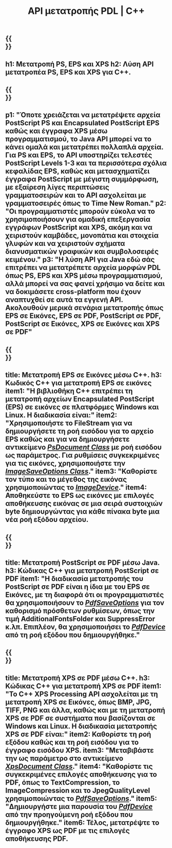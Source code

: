 ﻿---
translation: true
template: /_templates/_conversion-cpp.md
title: API μετατροπής PDL | C++
url: /cpp/conversion/
description: Μετατρέψτε PS, EPS και XPS σε PDF και εικόνες, συμπεριλαμβανομένων BMP, JPG, PNG και TIFF χρησιμοποιώντας τη βιβλιοθήκη C++ με τη λειτουργία μετατροπής Aspose.Page PDL.
family: page
platformtag: cpp
feature: conversion
---

{{<section banner>}}
---
h1: Μετατροπή PS, EPS και XPS
h2: Λύση API μετατροπέα PS, EPS και XPS για C++.
---

{{<section overview>}}
---
p1: "Όποτε χρειάζεται να μετατρέψετε αρχεία PostScript PS και Encapsulated PostScript EPS καθώς και έγγραφα XPS μέσω προγραμματισμού, το Java API μπορεί να το κάνει ομαλά και μετατρέπει πολλαπλά αρχεία. Για PS και EPS, το API υποστηρίζει τελεστές PostScript Levels 1-3 και τα περισσότερα σχόλια κεφαλίδας EPS, καθώς και μετασχηματίζει έγγραφα PostScript με μέγιστη συμμόρφωση, με εξαίρεση λίγες περιπτώσεις γραμματοσειρών και το API ασχολείται με γραμματοσειρές όπως το Time New Roman."
p2: "Οι προγραμματιστές μπορούν εύκολα να το χρησιμοποιήσουν για ομαδική επεξεργασία εγγράφων PostScript και XPS, ακόμη και να χειριστούν καμβάδες, μονοπάτια και στοιχεία γλυφών και να χειριστούν σχήματα διανυσματικών γραφικών και συμβολοσειρές κειμένου."
p3: "Η λύση API για Java εδώ σάς επιτρέπει να μετατρέπετε αρχεία μορφών PDL όπως PS, EPS και XPS μέσω προγραμματισμού, αλλά μπορεί να σας φανεί χρήσιμο να δείτε και να δοκιμάσετε cross-platform που έχουν αναπτυχθεί σε αυτά τα εγγενή API. Ακολουθούν μερικά σενάρια μετατροπής όπως EPS σε Εικόνες, EPS σε PDF, PostScript σε PDF, PostScript σε Εικόνες, XPS σε Εικόνες και XPS σε PDF"
---

{{<section feature1>}}
---
title: Μετατροπή EPS σε Εικόνες μέσω C++.
h3: Κωδικός C++ για μετατροπή EPS σε εικόνες
item1: "Η βιβλιοθήκη C++ επιτρέπει τη μετατροπή αρχείων Encapsulated PostScript (EPS) σε εικόνες σε πλατφόρμες Windows και Linux. Η διαδικασία είναι:"
item2: "Χρησιμοποιήστε το FileStream για να δημιουργήσετε τη ροή εισόδου για το αρχείο EPS καθώς και για να δημιουργήσετε αντικείμενο [*PsDocument Class*](https://reference.aspose.com/page/cpp/class/aspose.page.e_p_s.ps_document) με ροή εισόδου ως παράμετρος. Για ρυθμίσεις συγκεκριμένες για τις εικόνες, χρησιμοποιήστε την [*ImageSaveOptions Class*](https://reference.aspose.com/page/cpp/class/aspose.page.e_p_s.device.image_save_options)."
item3: "Καθορίστε τον τύπο και το μέγεθος της εικόνας χρησιμοποιώντας το [*ImageDevice*](https://reference.aspose.com/page/cpp/class/aspose.page.e_p_s.device.image_device)."
item4: Αποθηκεύστε το EPS ως εικόνες με επιλογές αποθήκευσης εικόνας σε μια σειρά συστοιχιών byte δημιουργώντας για κάθε πίνακα byte μια νέα ροή εξόδου αρχείου.
---


{{<section feature2>}}
---
title: Μετατροπή PostScript σε PDF μέσω Java.
h3: Κώδικας C++ για μετατροπή PostScript σε PDF
item1: "Η διαδικασία μετατροπής του PostScript σε PDF είναι η ίδια με του EPS σε Εικόνες, με τη διαφορά ότι οι προγραμματιστές θα χρησιμοποιήσουν το [*PdfSaveOptions*](https://reference.aspose.com/page/cpp/class/aspose.page.e_p_s.device.pdf_save_options) για τον καθορισμό πρόσθετων ρυθμίσεων, όπως την τιμή AdditionalFontsFolder και SuppressError κ.λπ. Επιπλέον, θα χρησιμοποιήσει το [*PdfDevice*](https://reference.aspose.com/page/cpp/class/aspose.page.e_p_s.device.pdf_device) από τη ροή εξόδου που δημιουργήθηκε."
---

{{<section feature3>}}
---
title: Μετατροπή XPS σε PDF μέσω C++.
h3: Κώδικας C++ για μετατροπή XPS σε PDF
item1: "Το C++ XPS Processing API ασχολείται με τη μετατροπή XPS σε Εικόνες, όπως BMP, JPG, TIFF, PNG και άλλα, καθώς και με τη μετατροπή XPS σε PDF σε συστήματα που βασίζονται σε Windows και Linux. Η διαδικασία μετατροπής XPS σε PDF είναι:"
item2: Καθορίστε τη ροή εξόδου καθώς και τη ροή εισόδου για το έγγραφο εισόδου XPS.
item3: "Μεταβιβάστε την ως παράμετρο στο αντικείμενο [*XpsDocument Class*](https://reference.aspose.com/page/cpp/class/aspose.page.x_p_s.xps_document)."
item4: "Καθορίστε τις συγκεκριμένες επιλογές αποθήκευσης για το PDF, όπως το TextCompression, το ImageCompression και το JpegQualityLevel χρησιμοποιώντας το [*PdfSaveOptions*](https://reference.aspose.com/page/cpp/class/aspose.page.x_p_s.presentation.pdf.pdf_save_options)."
item5: "Δημιουργήστε μια παρουσία του [*PdfDevice*](https://reference.aspose.com/page/cpp/class/aspose.page.x_p_s.presentation.pdf.pdf_device) από την προηγούμενη ροή εξόδου που δημιουργήθηκε."
item6: Τέλος, μετατρέψτε το έγγραφο XPS ως PDF με τις επιλογές αποθήκευσης PDF.
---

